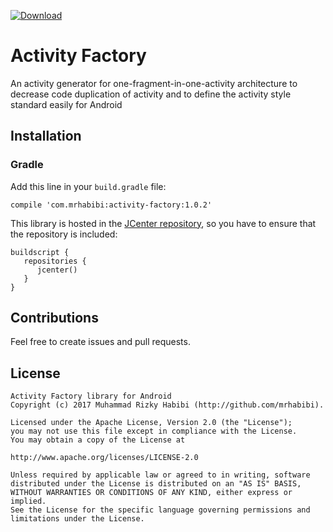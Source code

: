[ ![Download](https://api.bintray.com/packages/mrhabibi/maven/activity-factory/images/download.svg?version=1.0.0) ](https://bintray.com/mrhabibi/maven/activity-factory/1.0.0/link)
# Activity Factory
An activity generator for one-fragment-in-one-activity architecture to decrease code duplication of activity and to define the activity style standard easily for Android

## Installation

### Gradle

Add this line in your `build.gradle` file:

```
compile 'com.mrhabibi:activity-factory:1.0.2'
```

This library is hosted in the [JCenter repository](https://bintray.com/mrhabibi/maven), so you have to ensure that the repository is included:

```
buildscript {
   repositories {
      jcenter()
   }
}
```

## Contributions

Feel free to create issues and pull requests.

## License

```
Activity Factory library for Android
Copyright (c) 2017 Muhammad Rizky Habibi (http://github.com/mrhabibi).

Licensed under the Apache License, Version 2.0 (the "License");
you may not use this file except in compliance with the License.
You may obtain a copy of the License at

http://www.apache.org/licenses/LICENSE-2.0

Unless required by applicable law or agreed to in writing, software
distributed under the License is distributed on an "AS IS" BASIS,
WITHOUT WARRANTIES OR CONDITIONS OF ANY KIND, either express or implied.
See the License for the specific language governing permissions and
limitations under the License.
```